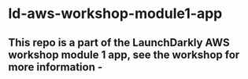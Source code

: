 # ld-aws-workshop-module1-app

## This repo is a part of the LaunchDarkly AWS workshop module 1 app, see the workshop for more information -
